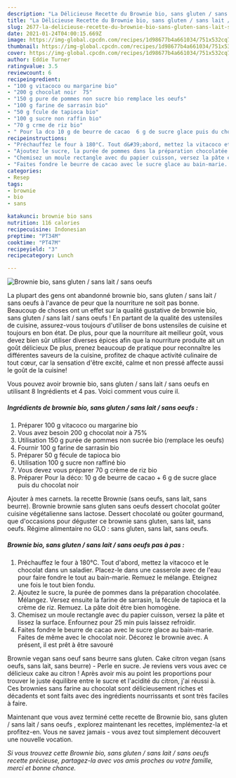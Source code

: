 ```yaml
---
description: "La Délicieuse Recette du Brownie bio, sans gluten / sans lait / sans oeufs "
title: "La Délicieuse Recette du Brownie bio, sans gluten / sans lait / sans oeufs "
slug: 2677-la-delicieuse-recette-du-brownie-bio-sans-gluten-sans-lait-sans-oeufs
date: 2021-01-24T04:00:15.669Z
image: https://img-global.cpcdn.com/recipes/1d98677b4a661034/751x532cq70/brownie-bio-sans-gluten-sans-lait-sans-oeufs-photo-principale-de-la-recette.jpg
thumbnail: https://img-global.cpcdn.com/recipes/1d98677b4a661034/751x532cq70/brownie-bio-sans-gluten-sans-lait-sans-oeufs-photo-principale-de-la-recette.jpg
cover: https://img-global.cpcdn.com/recipes/1d98677b4a661034/751x532cq70/brownie-bio-sans-gluten-sans-lait-sans-oeufs-photo-principale-de-la-recette.jpg
author: Eddie Turner
ratingvalue: 3.5
reviewcount: 6
recipeingredient:
- "100 g vitacoco ou margarine bio"
- "200 g chocolat noir  75"
- "150 g pure de pommes non sucre bio remplace les oeufs"
- "100 g farine de sarrasin bio"
- "50 g fcule de tapioca bio"
- "100 g sucre non raffin bio"
- "70 g crme de riz bio"
- " Pour la dco 10 g de beurre de cacao  6 g de sucre glace puis du chocolat noir"
recipeinstructions:
- "Préchauffez le four à 180°C. Tout d&#39;abord, mettez la vitacoco et le chocolat dans un saladier. Placez-le dans une casserole avec de l&#39;eau pour faire fondre le tout au bain-marie. Remuez le mélange. Eteignez une fois le tout bien fondu."
- "Ajoutez le sucre, la purée de pommes dans la préparation chocolatée. Mélangez. Versez ensuite la farine de sarrasin, la fécule de tapioca et la crème de riz. Remuez. La pâte doit être bien homogène."
- "Chemisez un moule rectangle avec du papier cuisson, versez la pâte et lissez la surface. Enfournez pour 25 min puis laissez refroidir."
- "Faites fondre le beurre de cacao avec le sucre glace au bain-marie. Faites de même avec le chocolat noir. Décorez le brownie avec. A présent, il est prêt à être savouré"
categories:
- Resep
tags:
- brownie
- bio
- sans

katakunci: brownie bio sans 
nutrition: 116 calories
recipecuisine: Indonesian
preptime: "PT34M"
cooktime: "PT47M"
recipeyield: "3"
recipecategory: Lunch

---
```



![Brownie bio, sans gluten / sans lait / sans oeufs ](https://img-global.cpcdn.com/recipes/1d98677b4a661034/751x532cq70/brownie-bio-sans-gluten-sans-lait-sans-oeufs-photo-principale-de-la-recette.jpg)

La plupart des gens ont abandonné brownie bio, sans gluten / sans lait / sans oeufs  à l'avance de peur que la nourriture ne soit pas bonne. Beaucoup de choses ont un effet sur la qualité gustative de brownie bio, sans gluten / sans lait / sans oeufs ! En partant de la qualité des ustensiles de cuisine, assurez-vous toujours d'utiliser de bons ustensiles de cuisine et toujours en bon état. De plus, pour que la nourriture ait meilleur goût, vous devez bien sûr utiliser diverses épices afin que la nourriture produite ait un goût délicieux De plus, prenez beaucoup de pratique pour reconnaître les différentes saveurs de la cuisine, profitez de chaque activité culinaire de tout cœur, car la sensation d'être excité, calme et non pressé affecte aussi le goût de la cuisine!

<!--inarticleads1-->

Vous pouvez avoir brownie bio, sans gluten / sans lait / sans oeufs  en utilisant 8 Ingrédients et 4 pas. Voici comment vous cuire il.

##### Ingrédients de brownie bio, sans gluten / sans lait / sans oeufs  :

1. Préparer 100 g vitacoco ou margarine bio
1. Vous avez besoin 200 g chocolat noir à 75%
1. Utilisation 150 g purée de pommes non sucrée bio (remplace les oeufs)
1. Fournir 100 g farine de sarrasin bio
1. Préparer 50 g fécule de tapioca bio
1. Utilisation 100 g sucre non raffiné bio
1. Vous devez vous préparer 70 g crème de riz bio
1. Préparer  Pour la déco: 10 g de beurre de cacao + 6 g de sucre glace puis du chocolat noir


Ajouter à mes carnets. la recette Brownie (sans oeufs, sans lait, sans beurre). Brownie brownie sans gluten sans oeufs dessert chocolat goûter cuisine végétalienne sans lactose. Dessert chocolaté ou goûter gourmand, que d&#39;occasions pour déguster ce brownie sans gluten, sans lait, sans oeufs. Régime alimentaire no GLO : sans gluten, sans lait, sans oeufs. 

<!--inarticleads2-->

##### Brownie bio, sans gluten / sans lait / sans oeufs  pas à pas :

1. Préchauffez le four à 180°C. Tout d&#39;abord, mettez la vitacoco et le chocolat dans un saladier. Placez-le dans une casserole avec de l&#39;eau pour faire fondre le tout au bain-marie. Remuez le mélange. Eteignez une fois le tout bien fondu.
1. Ajoutez le sucre, la purée de pommes dans la préparation chocolatée. Mélangez. Versez ensuite la farine de sarrasin, la fécule de tapioca et la crème de riz. Remuez. La pâte doit être bien homogène.
1. Chemisez un moule rectangle avec du papier cuisson, versez la pâte et lissez la surface. Enfournez pour 25 min puis laissez refroidir.
1. Faites fondre le beurre de cacao avec le sucre glace au bain-marie. Faites de même avec le chocolat noir. Décorez le brownie avec. A présent, il est prêt à être savouré


Brownie vegan sans oeuf sans beurre sans gluten. Cake citron vegan (sans oeufs, sans lait, sans beurre) - Perle en sucre. Je reviens vers vous avec ce délicieux cake au citron ! Après avoir mis au point les proportions pour trouver le juste équilibre entre le sucre et l&#39;acidité du citron, j&#39;ai réussi à. Ces brownies sans farine au chocolat sont délicieusement riches et décadents et sont faits avec des ingrédients nourrissants et sont très faciles à faire. 

<!--inarticleads1-->

<p>
Maintenant que vous avez terminé cette recette de Brownie bio, sans gluten / sans lait / sans oeufs , explorez maintenant les recettes, implémentez-la et profitez-en. Vous ne savez jamais - vous avez tout simplement découvert une nouvelle vocation.
</p>

<p>
<i>Si vous trouvez cette Brownie bio, sans gluten / sans lait / sans oeufs  recette précieuse, partagez-la avec vos amis proches ou votre famille, merci et bonne chance.</i>
</p>
